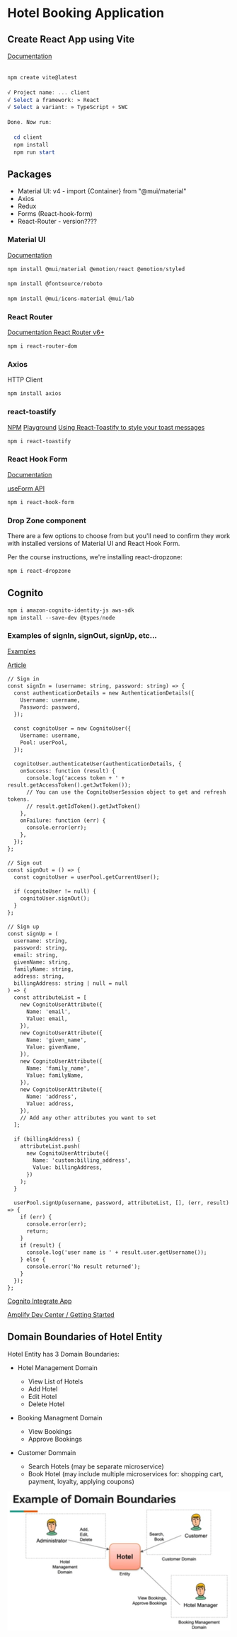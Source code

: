# Hotel Booking Application

## Create React App using Vite

[Documentation](https://vitejs.dev/guide/)

```powershell

npm create vite@latest

√ Project name: ... client
√ Select a framework: » React
√ Select a variant: » TypeScript + SWC

Done. Now run:

  cd client
  npm install
  npm run start
```

## Packages

- Material UI: v4 - import {Container} from "@mui/material"
- Axios
- Redux
- Forms (React-hook-form)
- React-Router - version????

### Material UI

[Documentation](https://mui.com/material-ui/)

```powershell
npm install @mui/material @emotion/react @emotion/styled

npm install @fontsource/roboto

npm install @mui/icons-material @mui/lab

```

### React Router

[Documentation React Router v6+](https://reactrouter.com/en/main/start/overview)

```powershell
npm i react-router-dom
```

### Axios

HTTP Client

```powershell
npm install axios
```

### react-toastify

[NPM](https://www.npmjs.com/package/react-toastify)
[Playground](https://fkhadra.github.io/react-toastify/introduction/)
[Using React-Toastify to style your toast messages](https://blog.logrocket.com/using-react-toastify-style-toast-messages/)

```powershell
npm i react-toastify
```

### React Hook Form

[Documentation](https://react-hook-form.com/)

[useForm API](https://react-hook-form.com/docs/useform)

```powershell
npm i react-hook-form
```

### Drop Zone component

There are a few options to choose from but you'll need to confirm they work with installed versions of Material UI and React Hook Form.

Per the course instructions, we're installing react-dropzone:

```powershell
npm i react-dropzone
```

## Cognito

```powershell
npm i amazon-cognito-identity-js aws-sdk
npm install --save-dev @types/node
```

### Examples of signIn, signOut, signUp, etc...

[Examples](https://www.npmjs.com/package/amazon-cognito-identity-js)

[Article](https://www.sammeechward.com/cognito-user-pool-react)

```tsx
// Sign in
const signIn = (username: string, password: string) => {
  const authenticationDetails = new AuthenticationDetails({
    Username: username,
    Password: password,
  });

  const cognitoUser = new CognitoUser({
    Username: username,
    Pool: userPool,
  });

  cognitoUser.authenticateUser(authenticationDetails, {
    onSuccess: function (result) {
      console.log('access token + ' + result.getAccessToken().getJwtToken());
      // You can use the CognitoUserSession object to get and refresh tokens.
      // result.getIdToken().getJwtToken()
    },
    onFailure: function (err) {
      console.error(err);
    },
  });
};

// Sign out
const signOut = () => {
  const cognitoUser = userPool.getCurrentUser();

  if (cognitoUser != null) {
    cognitoUser.signOut();
  }
};

// Sign up
const signUp = (
  username: string,
  password: string,
  email: string,
  givenName: string,
  familyName: string,
  address: string,
  billingAddress: string | null = null
) => {
  const attributeList = [
    new CognitoUserAttribute({
      Name: 'email',
      Value: email,
    }),
    new CognitoUserAttribute({
      Name: 'given_name',
      Value: givenName,
    }),
    new CognitoUserAttribute({
      Name: 'family_name',
      Value: familyName,
    }),
    new CognitoUserAttribute({
      Name: 'address',
      Value: address,
    }),
    // Add any other attributes you want to set
  ];

  if (billingAddress) {
    attributeList.push(
      new CognitoUserAttribute({
        Name: 'custom:billing_address',
        Value: billingAddress,
      })
    );
  }

  userPool.signUp(username, password, attributeList, [], (err, result) => {
    if (err) {
      console.error(err);
      return;
    }
    if (result) {
      console.log('user name is ' + result.user.getUsername());
    } else {
      console.error('No result returned');
    }
  });
};
```

[Cognito Integrate App](https://docs.aws.amazon.com/cognito/latest/developerguide/cognito-integrate-apps.html)

[Amplify Dev Center / Getting Started](https://ui.docs.amplify.aws/react/getting-started/installation)

## Domain Boundaries of Hotel Entity

Hotel Entity has 3 Domain Boundaries:

- Hotel Management Domain

  - View List of Hotels
  - Add Hotel
  - Edit Hotel
  - Delete Hotel

- Booking Managment Domain

  - View Bookings
  - Approve Bookings

- Customer Dommain

  - Search Hotels (may be separate microservice)
  - Book Hotel (may include multiple microservices for: shopping cart, payment, loyalty, applying coupons)

![Domain Boundaries of Hotel Entity](./resources/screenshots/03_Domain_Boundaries.png)
